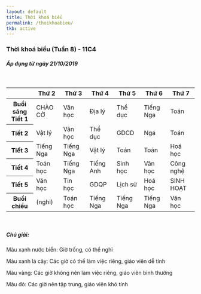 ```yaml
---
layout: default
title: Thời khoá biểu
permalink: /thoikhoabieu/
tkb: active
---
```

<style>
.equilibrium{
  width: 100%;
  border: 1px solid #999;
  border-right: none;
  border-bottom: none;
  background-color: rgba(236,236,236,.5);
}

.equilibrium td{
    border-right: 1px solid #999;
    border-bottom: 1px solid #999;
}

.equilibrium td{
  position: relative;
  height: 200px;
}

.equilibrium .sup{
  display: block;
  position: relative;
  width: 50%;
  float: left;
  padding-bottom: 15%;
  line-height: 100%;
  text-align: center;
  z-index: 1;
}

.equilibrium .inf{
  display: block;
  position: relative;
  width: 50%;
  float: left;
  padding-top: 15%;
line-height: 100%;
  text-align: center;
  z-index: 1;
}

.equilibrium td::after{
  content: "";
  position: absolute;
  z-index: 0;
  top: 0;
  left: 0;
  width: 100%;
  height: 100%;
  background-color: rgba(218,218,218,.5);
  background-size: cover;
  clip-path: polygon(100% 0%, 0% 0%, 0% 100%);
}
    </style>
<h3><i class="far fa-calendar-alt"></i> Thời khoá biểu (Tuần 8) - 11C4</h3>
<h5>Áp dụng từ ngày 21/10/2019</h5>
<br/>
<table class="table table-bordered">
<thead>
    <tr class="table-active">
        <th class="table-light">
      </th>
        <th>Thứ 2</th>
        <th>Thứ 3</th>
        <th>Thứ 4</th>
        <th>Thứ 5</th>
        <th>Thứ 6</th>
        <th>Thứ 7</th>
    </tr>
</thead>
<tbody>
 <tr>
    <th class="table-active">Buổi sáng<br/>Tiết 1</th>
    <td class="table-info">CHÀO CỜ</td>
    <td class="table-warning">Văn học</td>
    <td class="table-success">Địa lý</td>
    <td class="table-info">Thể dục</td>
    <td class="table-warning">Tiếng Nga</td>
    <td class="table-warning">Toán</td>
    </tr>
    <tr>
        <th class="table-active">Tiết 2</th>
        <td class="table-danger">Vật lý</td>
    <td class="table-warning">Văn học</td>
    <td class="table-info">Thể dục</td>
    <td class="table-warning">GDCD</td>
    <td class="table-warning">Nga</td>
    <td class="table-warning">Toán</td>
</tr>
<tr>
        <th class="table-active">Tiết 3</th>
        <td class="table-warning">Tiếng Nga</td>
    <td class="table-warning">Tiếng Nga</td>
    <td class="table-danger">Vật lý</td>
    <td class="table-warning">Toán</td>
    <td class="table-warning">Toán</td>
    <td class="table-danger">Hoá học</td>
</tr>
<tr>
        <th class="table-active">Tiết 4</th>
        <td class="table-warning">Toán học</td>
    <td class="table-warning">Tiếng Nga</td>
    <td class="table-success">Tiếng Anh</td>
    <td class="table-warning">Sinh học</td>
    <td class="table-warning">Văn học</td>
    <td class="table-success">Công nghệ</td>
</tr>
<tr>
        <th class="table-active">Tiết 5</th>
        <td class="table-warning">Văn học</td>
    <td class="table-success">Tin học</td>
    <td class="table-success">GDQP</td>
    <td class="table-success">Lịch sử</td>
    <td class="table-danger">Hoá học</td>
    <td class="table-info">SINH HOẠT</td>
</tr>
 <tr>
    <th class="table-active">Buổi chiều</th>
    <td class="table-info">(nghỉ)</td>
    <td class="table-warning">Toán học</td>
    <td class="table-warning">Tiếng Nga</td>
    <td class="table-warning">Tiếng Nga</td>
    <td class="table-warning">Tiếng Nga</td>
    <td class="table-warning">Văn học</td>
</tr>
</tbody>
</table>
<br/>
<h5><i class="fas fa-question-circle"></i> Chú giải:</h5>
<p><a class="text-info">Màu xanh nước biển:</a> Giờ trống, có thể nghỉ</p>
<p><a class="text-success">Màu xanh lá cây:</a> Các giờ có thể làm việc riêng, giáo viên dễ tính
</p>
<p><a class="text-warning">Màu vàng:</a> Các giờ không nên làm việc riêng, giáo viên bình thường</p>
<p><a class="text-danger">Màu đỏ:</a> Các giờ nên tập trung, giáo viên khó tính</p>
